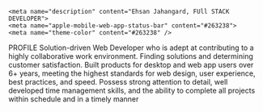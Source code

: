 
<html lang="en">
<head>
    <meta charset="UTF-8">
    <meta name="viewport" content="width=device-width, user-scalable=no, initial-scale=1.0, maximum-scale=1.0, minimum-scale=1.0">
    <meta http-equiv="X-UA-Compatible" content="ie=edge">
    
    <meta name="description" content="Ehsan Jahangard, FUll STACK DEVELOPER">
    <meta name="apple-mobile-web-app-status-bar" content="#263238">
    <meta name="theme-color" content="#263238" />
 </head>
 <body>
	 <p>
	 PROFILE
Solution-driven Web Developer who is adept at 
contributing to a highly collaborative work 
environment. 
Finding solutions and determining customer 
satisfaction. 
Built products for desktop and web app users 
over 6+ years, meeting the highest standards 
for web design, user experience, best practices, 
and speed. 
Possess strong attention to detail, well developed time management skills, and the 
ability to complete all projects within schedule 
and in a timely manner
</p>
</body>
</html>
